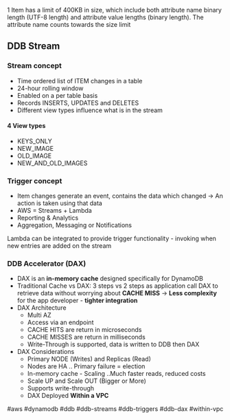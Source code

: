 1 Item has a limit of 400KB in size, which include both attribute name binary length (UTF-8 length) and attribute value lengths (binary length). The attribute name counts towards the size limit

## DDB Stream
### Stream concept
- Time ordered list of ITEM changes in a table
-  24-hour rolling window
-  Enabled on a per table basis
- Records INSERTS, UPDATES and DELETES
-  Different view types influence what is in the stream
#### 4 View types
- KEYS_ONLY
- NEW_IMAGE
- OLD_IMAGE
- NEW_AND_OLD_IMAGES

### Trigger concept
- Item changes generate an event, contains the data which changed -> An action is taken using that data
- AWS = Streams + Lambda
- Reporting & Analytics
- Aggregation, Messaging or Notifications

Lambda can be integrated to provide trigger functionality - invoking when new entries are added on the stream

### DDB Accelerator (DAX)
- DAX is an **in-memory cache** designed specifically for DynamoDB
- Traditional Cache vs DAX: 3 steps vs 2 steps as application call DAX to retrieve data without worrying about **CACHE MISS** -> **Less complexity** for the app developer - **tighter integration**
- DAX Architecture
	- Multi AZ 
	- Access via an endpoint
	- CACHE HITS are return in microseconds
	- CACHE MISSES are return in milliseconds
	- Write-Through is supported, data is written to DDB then DAX
- DAX Considerations
	- Primary NODE (Writes) and Replicas (Read)
	- Nodes are HA .. Primary failure = election
	- In-memory cache - Scaling ..Much faster reads, reduced costs
	- Scale UP and Scale OUT (Bigger or More)
	- Supports write-through
	- DAX Deployed **Within a VPC**

#aws #dynamodb #ddb #ddb-streams #ddb-triggers #ddb-dax #within-vpc